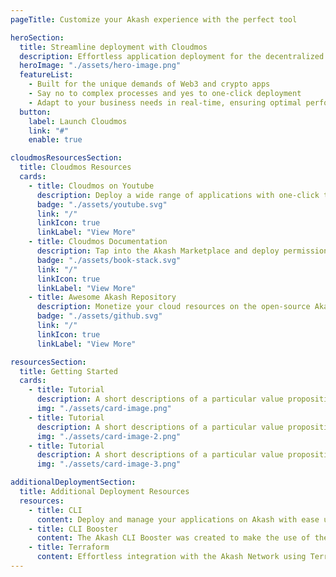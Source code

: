 ```yaml
---
pageTitle: Customize your Akash experience with the perfect tool

heroSection:
  title: Streamline deployment with Cloudmos
  description: Effortless application deployment for the decentralized era.
  heroImage: "./assets/hero-image.png"
  featureList:
    - Built for the unique demands of Web3 and crypto apps
    - Say no to complex processes and yes to one-click deployment
    - Adapt to your business needs in real-time, ensuring optimal performance and cost efficiency
  button:
    label: Launch Cloudmos
    link: "#"
    enable: true

cloudmosResourcesSection:
  title: Cloudmos Resources
  cards:
    - title: Cloudmos on Youtube
      description: Deploy a wide range of applications with one-click templates, including the leading AI models and web services.
      badge: "./assets/youtube.svg"
      link: "/"
      linkIcon: true
      linkLabel: "View More"
    - title: Cloudmos Documentation
      description: Tap into the Akash Marketplace and deploy permissionlessly using one of the network’s open-source deployment tools.
      badge: "./assets/book-stack.svg"
      link: "/"
      linkIcon: true
      linkLabel: "View More"
    - title: Awesome Akash Repository
      description: Monetize your cloud resources on the open-source Akash marketplace.
      badge: "./assets/github.svg"
      link: "/"
      linkIcon: true
      linkLabel: "View More"

resourcesSection:
  title: Getting Started
  cards:
    - title: Tutorial
      description: A short descriptions of a particular value propositions comes here... A short descriptions of a particular value propositions comes here...
      img: "./assets/card-image.png"
    - title: Tutorial
      description: A short descriptions of a particular value propositions comes here... A short descriptions of a particular value propositions comes here...
      img: "./assets/card-image-2.png"
    - title: Tutorial
      description: A short descriptions of a particular value propositions comes here... A short descriptions of a particular value propositions comes here...
      img: "./assets/card-image-3.png"

additionalDeploymentSection:
  title: Additional Deployment Resources
  resources:
    - title: CLI
      content: Deploy and manage your applications on Akash with ease using the Command Line Interface
    - title: CLI Booster
      content: The Akash CLI Booster was created to make the use of the current command line tooling much simpler for deployments and related activities. In this guide we will review the primary capabilities of this exciting new tool.
    - title: Terraform
      content: Effortless integration with the Akash Network using Terraform Cloud
---
```

